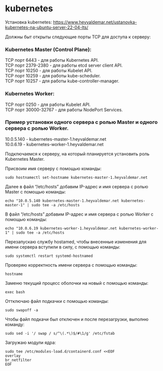 # kubernetes

Установка kubernetes: https://www.heyvaldemar.net/ustanovka-kubernetes-na-ubuntu-server-22-04-lts/

Должны быт открыты следующие порты TCP для доступа к серверу:

### Kubernetes Master (Control Plane):

TCP порт 6443 - для работы Kubernetes API.  
TCP порт 2379-2380 - для работы etcd server client API.  
TCP порт 10250 - для работы Kubelet API.  
TCP порт 10259 - для работы kube-scheduler.  
TCP порт 10257 - для работы kube-controller-manager.  

### Kubernetes Worker:  

TCP порт 0250 - для работы Kubelet API.  
TCP порт 30000-32767 - для работы NodePort Services.  

### Пример установки одного сервера с ролью Master и одного сервера с ролью Worker.  

10.0.5.140 - kubernetes-master-1.heyvaldemar.net  
10.0.6.19 - kubernetes-worker-1.heyvaldemar.net  

Подключаемся к серверу, на который планируется установить роль Kubernetes Master.

Присвоим имя серверу с помощью команды:
```
sudo hostnamectl set-hostname kubernetes-master-1.heyvaldemar.net
```  

Далее в файл “/etc/hosts” добавим IP-адрес и имя сервера с ролью Master с помощью команды:  
```
echo "10.0.5.140 kubernetes-master-1.heyvaldemar.net kubernetes-master-1" | sudo tee -a /etc/hosts
```

В файл “/etc/hosts” добавим IP-адрес и имя сервера с ролью Worker с помощью команды: 
```
echo "10.0.6.19 kubernetes-worker-1.heyvaldemar.net kubernetes-worker-1" | sudo tee -a /etc/hosts
```

Перезапускаю службу hostamed, чтобы внесенные изменения для имени сервера вступили в силу, с помощью команды:
```
sudo systemctl restart systemd-hostnamed
```

Проверяю корректность имени сервера с помощью команды:
```
hostname
```

Заменю текущий процесс оболочки на новый с помощью команды:
```
exec bash
```

Оттключаю файл подкачки с помощью команды:
```
sudo swapoff -a
```

Чтобы файл подкачи был отключен и после перезагрузки, выполню команду:
```
sudo sed -i '/ swap / s/^\(.*\)$/#\1/g' /etc/fstab
```

Загружаю модули ядра:
```
sudo tee /etc/modules-load.d/containerd.conf <<EOF
overlay
br_netfilter
EOF
```


